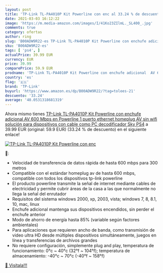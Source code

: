 ```yaml
---
layout: post
title: 'TP-Link TL-PA4010P Kit Powerline con enc al 33.24 % de descuento'
date: 2021-03-03 16:12:22
image: 'https://m.media-amazon.com/images/I/41Ko23ZIlmL._SL400_.jpg'
comments: true
category: ofertas
author: ring
slug: 'B00ADW9R22-es TP-Link TL-PA4010P Kit Powerline con enchufe adicional AV...'
sku: 'B00ADW9R22-es'
tags: [ 'ps4', ]
actualPrice: 39.99 EUR
currency: EUR
price: 39.99
comparePrice: 59.9 EUR
prodname: 'TP-Link TL-PA4010P Kit Powerline con enchufe adicional  AV 600 Mbps en Powerline  1 puerto ethernet  homeplug AV  sin wifi  solución para dispositivos con cable como PC  decodificador Sky  PS4'
country: 'es'
flag: '🇪🇸'
brand: 'TP-Link'
buyurl: 'https://www.amazon.es/dp/B00ADW9R22/?tag=tolees-21'
descuento: '33.24'
average: '40.0531318681319'
---
```


Ahora mismo tienes [TP-Link TL-PA4010P Kit Powerline con enchufe adicional  AV 600 Mbps en Powerline  1 puerto ethernet  homeplug AV  sin wifi  solución para dispositivos con cable como PC  decodificador Sky  PS4](https://www.amazon.es/dp/B00ADW9R22/?tag=tolees-21) a 39.99 EUR (original: 59.9 EUR) (33.24 %  de descuento) en el siguiente enlace!

[![TP-Link TL-PA4010P Kit Powerline con enc](https://m.media-amazon.com/images/I/41Ko23ZIlmL._SL400_.jpg)](https://www.amazon.es/dp/B00ADW9R22/?tag=tolees-21)

🔎:

- Velocidad de transferencia de datos rápida de hasta 600 mbps para 300 metros
- Compatible con el estándar homeplug av de hasta 600 mbps, compatible con todos los dispositivos tp-link powerline
- El producto powerline transmite la señal de internet mediante cables de electricidad y permite cubrir áreas de la casa a las que normalmente no llega la señal del enrutador
- Requisitos del sistema windows 2000, xp, 2003, vista; windows 7, 8, 8.1, 10, mac, linux
- Enchufe adicional mantenga sus dispositivos encendidos, sin perder el enchufe anterior
- Modo de ahorro de energía hasta 85% (variable según factores ambientales)
- Para aplicaciones que requieren ancho de banda, como transmisión de video ultra HD desde múltiples dispositivos simultáneamente, juegos en línea y transferencias de archivos grandes
- No requiere configuración, simplemente plug and play, temperatura de funcionamiento: 0°c ~ 40°c (32°f ~ 104°f); temperatura de almacenamiento: -40°c ~ 70°c (-40°f ~ 158°f)

[🛒 Visítala!!!](https://www.amazon.es/dp/B00ADW9R22/?tag=tolees-21)
